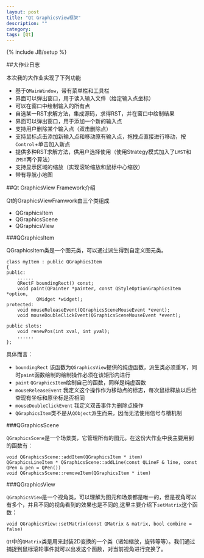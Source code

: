```yaml
---
layout: post
title: "Qt GraphicsView框架"
description: ""
category: 
tags: [Qt]
---
```

{% include JB/setup %}

##大作业日志

本次我的大作业实现了下列功能

- 基于`QMainWindow`，带有菜单栏和工具栏
- 界面可以弹出窗口，用于读入输入文件（给定输入点坐标）
- 可以在窗口中绘制输入的所有点
- 自选某一RST求解方法，集成源码，求得RST，并在窗口中绘制结果
- 界面可以弹出窗口，用于添加一个新的输入点
- 支持用户删除某个输入点（双击删除点）
- 支持鼠标点击添加新输入点和移动原有输入点，拖拽点直接进行移动，按`Control`+单击加入新点
- 提供多种RST求解方法，供用户选择使用（使用Strategy模式加入了`LMST`和`ZMST`两个算法）
- 支持显示区域的缩放（实现滚轮缩放和鼠标中心缩放）
- 带有导航小地图


##Qt GraphicsView Framework介绍

Qt的GraphicsViewFramwork由三个类组成

- QGraphicsItem
- QGraphicsScene
- QGraphicsView

###QGraphicsItem

QGraphicsItem类是一个图元类，可以通过派生得到自定义图元类。

	class myItem : public QGraphicsItem
	{
	public:
		......
	    QRectF boundingRect() const;
	    void paint(QPainter *painter, const QStyleOptionGraphicsItem *option,
			   QWidget *widget);
	protected:
	    void mouseReleaseEvent(QGraphicsSceneMouseEvent *event);
	    void mouseDoubleClickEvent(QGraphicsSceneMouseEvent *event);

	public slots:
	    void renewPos(int xval, int yval);
		......
	};

具体而言：

- `boundingRect` 该函数为`QGraphicsView`提供的纯虚函数，派生类必须重写，同时`paint`函数绘制的绘制操作必须在该矩形内进行
- `paint` `QGraphicsItem`绘制自己的函数，同样是纯虚函数
- `mouseReleaseEvent` 我定义这个操作作为移动点的标志，每次鼠标释放以后检查现有坐标和原坐标是否相同
- `mouseDoubleClickEvent` 我定义双击事件为删除点操作
- `QGraphicsItem`类不是从`QObject`派生而来，因而无法使用信号与槽机制

###QGraphicsScene

`QGraphicsScene`是一个场景类，它管理所有的图元。在这份大作业中我主要用到的函数有：

	void QGraphicsScene::addItem(QGraphicsItem * item)
	QGraphicsLineItem * QGraphicsScene::addLine(const QLineF & line, const QPen & pen = QPen())
	void QGraphicsScene::removeItem(QGraphicsItem * item)


###QGraphicsView

`QGraphicsView`是一个视角类，可以理解为图元和场景都是唯一的，但是视角可以有多个，并且不同的视角看到的效果也是不同的,这里主要介绍下`setMatrix`这个函数：

	void QGraphicsView::setMatrix(const QMatrix & matrix, bool combine = false)

`Qt`中的`QMatrix`类是用来封装2D变换的一个类（诸如缩放，旋转等等）。我们通过捕捉到鼠标滚轮事件就可以出发这个函数，对当前视角进行变换了。

